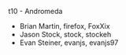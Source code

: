 t10 - Andromeda

* Brian Martin, firefox, FoxXix
* Jason Stock, stock, stockeh
* Evan Steiner, evanjs, evanjs97